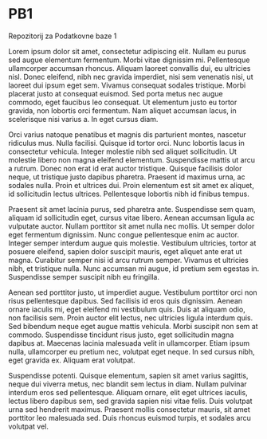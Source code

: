 # PB1
Repozitorij za Podatkovne baze 1

Lorem ipsum dolor sit amet, consectetur adipiscing elit. Nullam eu purus sed augue elementum fermentum. Morbi vitae dignissim mi. Pellentesque ullamcorper accumsan rhoncus. Aliquam laoreet convallis dui, eu ultricies nisl. Donec eleifend, nibh nec gravida imperdiet, nisi sem venenatis nisi, ut laoreet dui ipsum eget sem. Vivamus consequat sodales tristique. Morbi placerat justo at consequat euismod. Sed porta metus nec augue commodo, eget faucibus leo consequat. Ut elementum justo eu tortor gravida, non lobortis orci fermentum. Nam aliquet accumsan lacus, in scelerisque nisi varius a. In eget cursus diam.

Orci varius natoque penatibus et magnis dis parturient montes, nascetur ridiculus mus. Nulla facilisi. Quisque id tortor orci. Nunc lobortis lacus in consectetur vehicula. Integer molestie nibh sed aliquet sollicitudin. Ut molestie libero non magna eleifend elementum. Suspendisse mattis ut arcu a rutrum. Donec non erat id erat auctor tristique. Quisque facilisis dolor neque, ut tristique justo dapibus pharetra. Praesent id maximus urna, ac sodales nulla. Proin et ultrices dui. Proin elementum est sit amet ex aliquet, id sollicitudin lectus ultrices. Pellentesque lobortis nibh id finibus tempus.

Praesent sit amet lacinia purus, sed pharetra ante. Suspendisse sem quam, aliquam id sollicitudin eget, cursus vitae libero. Aenean accumsan ligula ac vulputate auctor. Nullam porttitor sit amet nulla nec mollis. Ut semper dolor eget fermentum dignissim. Nunc congue pellentesque enim ac auctor. Integer semper interdum augue quis molestie. Vestibulum ultricies, tortor at posuere eleifend, sapien dolor suscipit mauris, eget aliquet ante erat ut magna. Curabitur semper nisi id arcu rutrum semper. Vivamus et ultricies nibh, et tristique nulla. Nunc accumsan mi augue, id pretium sem egestas in. Suspendisse semper suscipit nibh eu fringilla.

Aenean sed porttitor justo, ut imperdiet augue. Vestibulum porttitor orci non risus pellentesque dapibus. Sed facilisis id eros quis dignissim. Aenean ornare iaculis mi, eget eleifend mi vestibulum quis. Duis at aliquam odio, non facilisis sem. Proin auctor elit lectus, nec ultricies ligula interdum quis. Sed bibendum neque eget augue mattis vehicula. Morbi suscipit non sem at commodo. Suspendisse tincidunt risus justo, eget sollicitudin magna dapibus at. Maecenas lacinia malesuada velit in ullamcorper. Etiam ipsum nulla, ullamcorper eu pretium nec, volutpat eget neque. In sed cursus nibh, eget gravida ex. Aliquam erat volutpat.

Suspendisse potenti. Quisque elementum, sapien sit amet varius sagittis, neque dui viverra metus, nec blandit sem lectus in diam. Nullam pulvinar interdum eros sed pellentesque. Aliquam ornare, elit eget ultrices iaculis, lectus libero dapibus sem, sed gravida sapien nisi vitae felis. Duis volutpat urna sed hendrerit maximus. Praesent mollis consectetur mauris, sit amet porttitor leo malesuada sed. Duis rhoncus euismod turpis, et sodales arcu volutpat vel.